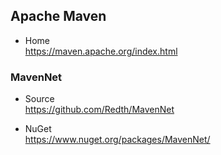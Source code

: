 
## Apache Maven

- Home  
  https://maven.apache.org/index.html





### MavenNet

- Source  
  https://github.com/Redth/MavenNet

- NuGet  
  https://www.nuget.org/packages/MavenNet/
